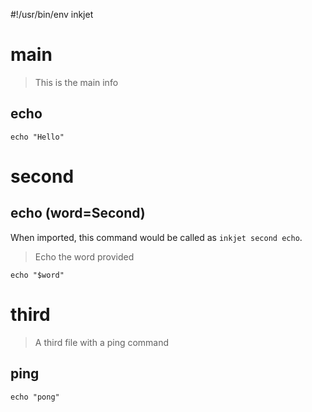 #!/usr/bin/env inkjet

# main

> This is the main info

## echo

```
echo "Hello"
```

<!-- In this example, the contents below were imported from a separate file. The h1 title `second` is parsed as an h2 and so on. -->

<!-- inkfile: ./tests/inkjet.md -->

# second

## echo (word=Second)

When imported, this command would be called as `inkjet second echo`.

> Echo the word provided

```
echo "$word"
```

# third

> A third file with a ping command

## ping

```
echo "pong"
```
